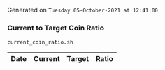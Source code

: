Generated on `Tuesday 05-October-2021 at 12:41:00`

### Current to Target Coin Ratio
`current_coin_ratio.sh`

Date|Current|Target|Ratio
---|---|---|---
